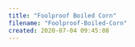 ```yaml
---
title: "Foolproof Boiled Corn"
filename: "Foolproof-Boiled-Corn"
created: 2020-07-04 09:45:08
---
```

